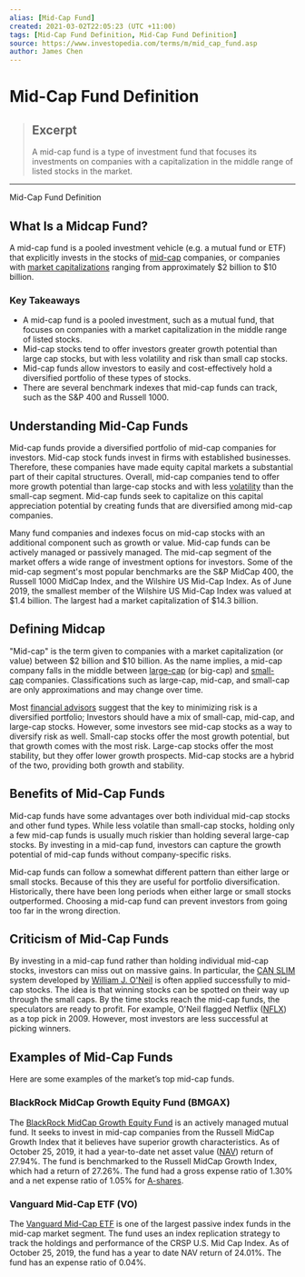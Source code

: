 ```yaml
---
alias: [Mid-Cap Fund]
created: 2021-03-02T22:05:23 (UTC +11:00)
tags: [Mid-Cap Fund Definition, Mid-Cap Fund Definition]
source: https://www.investopedia.com/terms/m/mid_cap_fund.asp
author: James Chen
---
```


# Mid-Cap Fund Definition

> ## Excerpt
> A mid-cap fund is a type of investment fund that focuses its investments on companies with a capitalization in the middle range of listed stocks in the market.

---

Mid-Cap Fund Definition
## What Is a Midcap Fund?

A mid-cap fund is a pooled investment vehicle (e.g. a mutual fund or ETF) that explicitly invests in the stocks of [mid-cap](https://www.investopedia.com/terms/m/midcapstock.asp) companies, or companies with [market capitalizations](https://www.investopedia.com/terms/m/marketcapitalization.asp) ranging from approximately $2 billion to $10 billion.

### Key Takeaways

-   A mid-cap fund is a pooled investment, such as a mutual fund, that focuses on companies with a market capitalization in the middle range of listed stocks.
-   Mid-cap stocks tend to offer investors greater growth potential than large cap stocks, but with less volatility and risk than small cap stocks.
-   Mid-cap funds allow investors to easily and cost-effectively hold a diversified portfolio of these types of stocks.
-   There are several benchmark indexes that mid-cap funds can track, such as the S&P 400 and Russell 1000.

## Understanding Mid-Cap Funds

Mid-cap funds provide a diversified portfolio of mid-cap companies for investors. Mid-cap stock funds invest in firms with established businesses. Therefore, these companies have made equity capital markets a substantial part of their capital structures. Overall, mid-cap companies tend to offer more growth potential than large-cap stocks and with less [volatility](https://www.investopedia.com/terms/v/volatility.asp) than the small-cap segment. Mid-cap funds seek to capitalize on this capital appreciation potential by creating funds that are diversified among mid-cap companies.

Many fund companies and indexes focus on mid-cap stocks with an additional component such as growth or value. Mid-cap funds can be actively managed or passively managed. The mid-cap segment of the market offers a wide range of investment options for investors. Some of the mid-cap segment's most popular benchmarks are the S&P MidCap 400, the Russell 1000 MidCap Index, and the Wilshire US Mid-Cap Index. As of June 2019, the smallest member of the Wilshire US Mid-Cap Index was valued at $1.4 billion. The largest had a market capitalization of $14.3 billion.

## Defining Midcap

"Mid-cap" is the term given to companies with a market capitalization (or value) between $2 billion and $10 billion. As the name implies, a mid-cap company falls in the middle between [large-cap](https://www.investopedia.com/terms/l/large-cap.asp) (or big-cap) and [small-cap](https://www.investopedia.com/terms/s/small-cap.asp) companies. Classifications such as large-cap, mid-cap, and small-cap are only approximations and may change over time.

Most [financial advisors](https://www.investopedia.com/terms/f/financial-advisor.asp) suggest that the key to minimizing risk is a diversified portfolio; Investors should have a mix of small-cap, mid-cap, and large-cap stocks. However, some investors see mid-cap stocks as a way to diversify risk as well. Small-cap stocks offer the most growth potential, but that growth comes with the most risk. Large-cap stocks offer the most stability, but they offer lower growth prospects. Mid-cap stocks are a hybrid of the two, providing both growth and stability.

## Benefits of Mid-Cap Funds

Mid-cap funds have some advantages over both individual mid-cap stocks and other fund types. While less volatile than small-cap stocks, holding only a few mid-cap funds is usually much riskier than holding several large-cap stocks. By investing in a mid-cap fund, investors can capture the growth potential of mid-cap funds without company-specific risks.

Mid-cap funds can follow a somewhat different pattern than either large or small stocks. Because of this they are useful for portfolio diversification. Historically, there have been long periods when either large or small stocks outperformed. Choosing a mid-cap fund can prevent investors from going too far in the wrong direction.

## Criticism of Mid-Cap Funds

By investing in a mid-cap fund rather than holding individual mid-cap stocks, investors can miss out on massive gains. In particular, the [CAN SLIM](https://www.investopedia.com/terms/c/canslim.asp) system developed by [William J. O'Neil](https://www.investopedia.com/terms/w/william-j-oneil.asp) is often applied successfully to mid-cap stocks. The idea is that winning stocks can be spotted on their way up through the small caps. By the time stocks reach the mid-cap funds, the speculators are ready to profit. For example, O'Neil flagged Netflix ([NFLX](https://www.investopedia.com/markets/quote?tvwidgetsymbol=nflx)) as a top pick in 2009. However, most investors are less successful at picking winners.

## Examples of Mid-Cap Funds

Here are some examples of the market’s top mid-cap funds.

### BlackRock MidCap Growth Equity Fund (BMGAX)

The [BlackRock MidCap Growth Equity Fund](https://www.blackrock.com/investing/products/227475/blackrock-mid-cap-growth-equityclass-a-fund) is an actively managed mutual fund. It seeks to invest in mid-cap companies from the Russell MidCap Growth Index that it believes have superior growth characteristics. As of October 25, 2019, it had a year-to-date net asset value ([NAV](https://www.investopedia.com/terms/n/nav.asp)) return of 27.94%. The fund is benchmarked to the Russell MidCap Growth Index, which had a return of 27.26%. The fund had a gross expense ratio of 1.30% and a net expense ratio of 1.05% for [A-shares](https://www.investopedia.com/terms/a/ashare.asp).

### Vanguard Mid-Cap ETF (VO)

The [Vanguard Mid-Cap ETF](https://investor.vanguard.com/etf/profile/vo) is one of the largest passive index funds in the mid-cap market segment. The fund uses an index replication strategy to track the holdings and performance of the CRSP U.S. Mid Cap Index. As of October 25, 2019, the fund has a year to date NAV return of 24.01%. The fund has an expense ratio of 0.04%.
